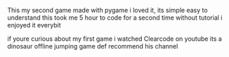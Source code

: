 This my second game made with pygame 
i loved it, its simple easy to understand
this took me 5 hour to code for a second time without tutorial
i enjoyed it everybit 

if youre curious about my first game i watched Clearcode on youtube its a dinosaur offline jumping game
def recommend his channel 
